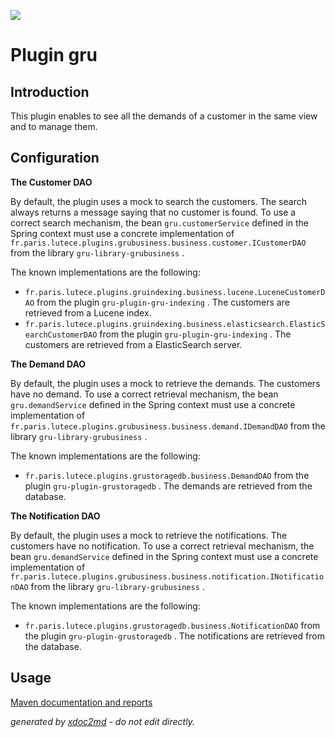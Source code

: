 ![](http://dev.lutece.paris.fr/jenkins/buildStatus/icon?job=gru-plugin-gru-deploy)
# Plugin gru

## Introduction

This plugin enables to see all the demands of a customer in the same view and to manage them.

## Configuration

 **The Customer DAO** 

By default, the plugin uses a mock to search the customers. The search always returns a message saying that no customer is found. To use a correct search mechanism, the bean `gru.customerService` defined in the Spring context must use a concrete implementation of `fr.paris.lutece.plugins.grubusiness.business.customer.ICustomerDAO` from the library `gru-library-grubusiness` .

The known implementations are the following:
 
*  `fr.paris.lutece.plugins.gruindexing.business.lucene.LuceneCustomerDAO` from the plugin `gru-plugin-gru-indexing` . The customers are retrieved from a Lucene index.
*  `fr.paris.lutece.plugins.gruindexing.business.elasticsearch.ElasticSearchCustomerDAO` from the plugin `gru-plugin-gru-indexing` . The customers are retrieved from a ElasticSearch server.


 **The Demand DAO** 

By default, the plugin uses a mock to retrieve the demands. The customers have no demand. To use a correct retrieval mechanism, the bean `gru.demandService` defined in the Spring context must use a concrete implementation of `fr.paris.lutece.plugins.grubusiness.business.demand.IDemandDAO` from the library `gru-library-grubusiness` .

The known implementations are the following:
 
*  `fr.paris.lutece.plugins.grustoragedb.business.DemandDAO` from the plugin `gru-plugin-grustoragedb` . The demands are retrieved from the database.


 **The Notification DAO** 

By default, the plugin uses a mock to retrieve the notifications. The customers have no notification. To use a correct retrieval mechanism, the bean `gru.demandService` defined in the Spring context must use a concrete implementation of `fr.paris.lutece.plugins.grubusiness.business.notification.INotificationDAO` from the library `gru-library-grubusiness` .

The known implementations are the following:
 
*  `fr.paris.lutece.plugins.grustoragedb.business.NotificationDAO` from the plugin `gru-plugin-grustoragedb` . The notifications are retrieved from the database.


## Usage




[Maven documentation and reports](http://dev.lutece.paris.fr/plugins/plugin-gru/)



 *generated by [xdoc2md](https://github.com/lutece-platform/tools-maven-xdoc2md-plugin) - do not edit directly.*